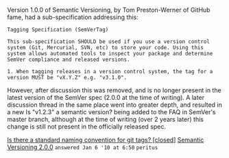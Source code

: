Version 1.0.0 of Semantic Versioning, by Tom Preston-Werner of GitHub fame, had a sub-specification addressing this:

    Tagging Specification (SemVerTag)

    This sub-specification SHOULD be used if you use a version control system (Git, Mercurial, SVN, etc) to store your code. Using this system allows automated tools to inspect your package and determine SemVer compliance and released versions.

    1. When tagging releases in a version control system, the tag for a version MUST be "vX.Y.Z" e.g. "v3.1.0".

However, after discussion this was removed, and is no longer present in the latest version of the SemVer spec (2.0.0 at the time of writing). A later discussion thread in the same place went into greater depth, and resulted in a new Is "v1.2.3" a semantic version? being added to the FAQ in SemVer's master branch, although at the time of writing (over 2 years later) this change is still not present in the officially released spec.

[Is there a standard naming convention for git tags? [closed]](https://stackoverflow.com/questions/2006265/is-there-a-standard-naming-convention-for-git-tags)
[Semantic Versioning 2.0.0](https://semver.org/)
`answered Jan 6 '10 at 6:50`
`peritus`